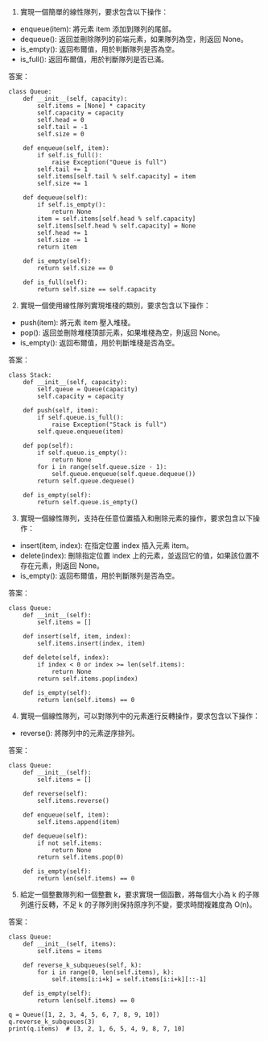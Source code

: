 

1. 實現一個簡單的線性隊列，要求包含以下操作：

- enqueue(item): 將元素 item 添加到隊列的尾部。
- dequeue(): 返回並刪除隊列的前端元素，如果隊列為空，則返回 None。
- is_empty(): 返回布爾值，用於判斷隊列是否為空。
- is_full(): 返回布爾值，用於判斷隊列是否已滿。

答案：

```
class Queue:
    def __init__(self, capacity):
        self.items = [None] * capacity
        self.capacity = capacity
        self.head = 0
        self.tail = -1
        self.size = 0

    def enqueue(self, item):
        if self.is_full():
            raise Exception("Queue is full")
        self.tail += 1
        self.items[self.tail % self.capacity] = item
        self.size += 1

    def dequeue(self):
        if self.is_empty():
            return None
        item = self.items[self.head % self.capacity]
        self.items[self.head % self.capacity] = None
        self.head += 1
        self.size -= 1
        return item

    def is_empty(self):
        return self.size == 0

    def is_full(self):
        return self.size == self.capacity

```

2. 實現一個使用線性隊列實現堆棧的類別，要求包含以下操作：

- push(item): 將元素 item 壓入堆棧。
- pop(): 返回並刪除堆棧頂部元素，如果堆棧為空，則返回 None。
- is_empty(): 返回布爾值，用於判斷堆棧是否為空。

答案：

```
class Stack:
    def __init__(self, capacity):
        self.queue = Queue(capacity)
        self.capacity = capacity

    def push(self, item):
        if self.queue.is_full():
            raise Exception("Stack is full")
        self.queue.enqueue(item)

    def pop(self):
        if self.queue.is_empty():
            return None
        for i in range(self.queue.size - 1):
            self.queue.enqueue(self.queue.dequeue())
        return self.queue.dequeue()

    def is_empty(self):
        return self.queue.is_empty()

```

3. 實現一個線性隊列，支持在任意位置插入和刪除元素的操作，要求包含以下操作：

- insert(item, index): 在指定位置 index 插入元素 item。
- delete(index): 刪除指定位置 index 上的元素，並返回它的值，如果該位置不存在元素，則返回 None。
- is_empty(): 返回布爾值，用於判斷隊列是否為空。

答案：

```
class Queue:
    def __init__(self):
        self.items = []

    def insert(self, item, index):
        self.items.insert(index, item)

    def delete(self, index):
        if index < 0 or index >= len(self.items):
            return None
        return self.items.pop(index)

    def is_empty(self):
        return len(self.items) == 0

```

4. 實現一個線性隊列，可以對隊列中的元素進行反轉操作，要求包含以下操作：

- reverse(): 將隊列中的元素逆序排列。

答案：

```
class Queue:
    def __init__(self):
        self.items = []

    def reverse(self):
        self.items.reverse()

    def enqueue(self, item):
        self.items.append(item)

    def dequeue(self):
        if not self.items:
            return None
        return self.items.pop(0)

    def is_empty(self):
        return len(self.items) == 0

```

5. 給定一個整數隊列和一個整數 k，要求實現一個函數，將每個大小為 k 的子隊列進行反轉，不足 k 的子隊列則保持原序列不變，要求時間複雜度為 O(n)。

答案：

```
class Queue:
    def __init__(self, items):
        self.items = items

    def reverse_k_subqueues(self, k):
        for i in range(0, len(self.items), k):
            self.items[i:i+k] = self.items[i:i+k][::-1]

    def is_empty(self):
        return len(self.items) == 0

q = Queue([1, 2, 3, 4, 5, 6, 7, 8, 9, 10])
q.reverse_k_subqueues(3)
print(q.items)  # [3, 2, 1, 6, 5, 4, 9, 8, 7, 10]
```